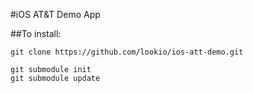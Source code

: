 #iOS AT&T Demo App

##To install:
```
git clone https://github.com/lookio/ios-att-demo.git

git submodule init
git submodule update
```